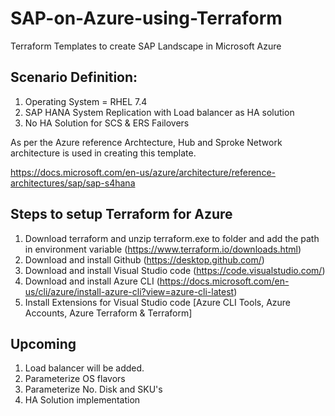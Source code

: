 # SAP-on-Azure-using-Terraform
Terraform Templates to create SAP Landscape in Microsoft Azure

Scenario Definition:
--------------------
1. Operating System = RHEL 7.4
2. SAP HANA System Replication with Load balancer as HA solution
3. No HA Solution for SCS & ERS Failovers

As per the Azure reference Archtecture, Hub and Sproke Network architecture is used in creating this template.

https://docs.microsoft.com/en-us/azure/architecture/reference-architectures/sap/sap-s4hana

Steps to setup Terraform for Azure
-----------------------------------
1.	Download terraform and unzip terraform.exe to folder and add the path in environment variable (https://www.terraform.io/downloads.html)
2.	Download and install Github (https://desktop.github.com/)
3.	Download and install Visual Studio code (https://code.visualstudio.com/)
4.	Download and install Azure CLI (https://docs.microsoft.com/en-us/cli/azure/install-azure-cli?view=azure-cli-latest)
5.	Install Extensions for Visual Studio code [Azure CLI Tools, Azure Accounts, Azure Terraform & Terraform]


Upcoming
---------
1. Load balancer will be added.
2. Parameterize OS flavors
3. Parameterize No. Disk and SKU's
4. HA Solution implementation


